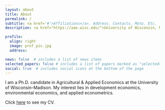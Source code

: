 ```yaml
---
layout: about
title: About
permalink: /
subtitle: <a href='#'>Affiliations</a>. Address. Contacts. Moto. Etc.
description: <a href="https://aae.wisc.edu/">University of Wisconsin, Madison, Department of Agriculture & Applied Economics</a>.

profile:
  align: right
  image: prof_pic.jpg
  address: 

news: false  # includes a list of news items
selected_papers: false # includes a list of papers marked as "selected={true}"
social: true  # includes social icons at the bottom of the page
---
```


<!--- Write your biography here. Tell the world about yourself. Link to your favorite [subreddit](http://reddit.com){:target="\_blank"}. You can put a picture in, too. The code is already in, just name your picture `prof_pic.jpg` and put it in the `img/` folder. -->

<!--- Put your address / P.O. box / other info right below your picture. You can also disable any these elements by editing `profile` property of the YAML header of your `_pages/about.md`. Edit `_bibliography/papers.bib` and Jekyll will render your [publications page](/al-folio/publications/) automatically. --->

I am a Ph.D. candidate in Agricultural & Applied Economics at the University of Wisconsin-Madison.
My interest lies in development economics, environmental economics, and applied econometrics.

Click [here](Vitae.md) to see my CV.

